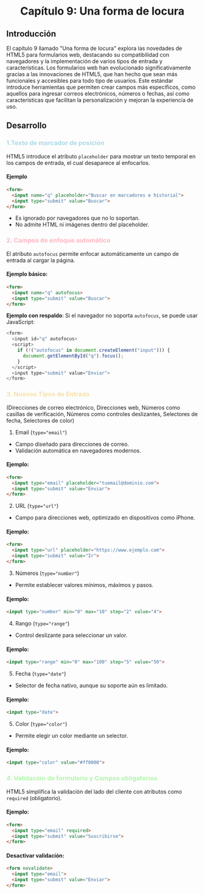 <center> <h1>Capítulo 9: Una forma de locura</h1></center>

## Introducción
El capítulo 9 llamado "Una forma de locura" explora las novedades de HTML5 para formularios web, destacando su compatibilidad con navegadores y la implementación de varios tipos de entrada y características. Los formularios web han evolucionado significativamente gracias a las innovaciones de HTML5, que han hecho que sean más funcionales y accesibles para todo tipo de usuarios. Este estándar introduce herramientas que permiten crear campos más específicos, como aquellos para ingresar correos electrónicos, números o fechas, así como características que facilitan la personalización y mejoran la experiencia de uso.

## Desarrollo

<h3 style="color:lightblue">1.Texto de marcador de posición</h3>

HTML5 introduce el atributo `placeholder` para mostrar un texto temporal en los campos de entrada, el cual desaparece al enfocarlos.

#### Ejemplo
```html
<form>
  <input name="q" placeholder="Buscar en marcadores e historial">
  <input type="submit" value="Buscar">
</form>
```
- Es ignorado por navegadores que no lo soportan.
- No admite HTML ni imágenes dentro del placeholder.

<h3 style="color:lightpink">2. Campos de enfoque automático</h3>

El atributo `autofocus` permite enfocar automáticamente un campo de entrada al cargar la página.

#### Ejemplo básico:
```html
<form>
  <input name="q" autofocus>
  <input type="submit" value="Buscar">
</form>
```
**Ejemplo con respaldo**: Si el navegador no soporta `autofocus`, se puede usar JavaScript:

```javascript
<form>
  <input id="q" autofocus>
  <script>
    if (!("autofocus" in document.createElement("input"))) {
      document.getElementById("q").focus();
    }
  </script>
  <input type="submit" value="Enviar">
</form>
```

<h3 style="color:#f5e1ab">3. Nuevos Tipos de Entrada</h3>
(Direcciones de correo electrónico, Direcciones web, Números como casillas de verificación, Números como controles deslizantes, Selectores de fecha, Selectores de color)

1. Email (`type="email"`)

- Campo diseñado para direcciones de correo.
- Validación automática en navegadores modernos.

#### Ejemplo:
```html
<form>
  <input type="email" placeholder="tuemail@dominio.com">
  <input type="submit" value="Enviar">
</form>
```

2. URL (`type="url"`)

- Campo para direcciones web, optimizado en dispositivos como iPhone.

#### Ejemplo:
```html
<form>
  <input type="url" placeholder="https://www.ejemplo.com">
  <input type="submit" value="Ir">
</form>
```

3. Números (`type="number"`)

- Permite establecer valores mínimos, máximos y pasos.

#### Ejemplo:
```html
<input type="number" min="0" max="10" step="2" value="4">
```

4. Rango (`type="range"`)

- Control deslizante para seleccionar un valor.

#### Ejemplo:
```html
<input type="range" min="0" max="100" step="5" value="50">
```

5. Fecha (`type="date"`)

- Selector de fecha nativo, aunque su soporte aún es limitado.

#### Ejemplo:
```html
<input type="date">
```

5. Color (`type="color"`)

- Permite elegir un color mediante un selector.

#### Ejemplo:
```html
<input type="color" value="#ff0000">
```

<h3 style="color:#b0f5ab">4. Validación de formulario y Campos obligatorios</h3>

HTML5 simplifica la validación del lado del cliente con atributos como `required` (obligatorio).

#### Ejemplo:
```html
<form>
  <input type="email" required>
  <input type="submit" value="Suscribirse">
</form>
```

#### Desactivar validación:
```html
<form novalidate>
  <input type="email">
  <input type="submit" value="Enviar">
</form>
```
